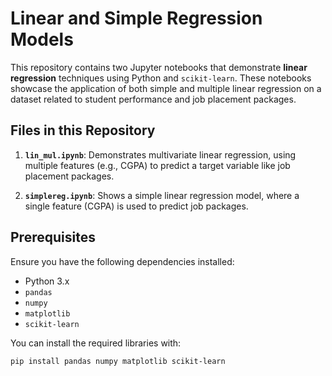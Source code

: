 # Linear and Simple Regression Models

This repository contains two Jupyter notebooks that demonstrate **linear regression** techniques using Python and `scikit-learn`. These notebooks showcase the application of both simple and multiple linear regression on a dataset related to student performance and job placement packages.

## Files in this Repository

1. **`lin_mul.ipynb`**: Demonstrates multivariate linear regression, using multiple features (e.g., CGPA) to predict a target variable like job placement packages.
   
2. **`simplereg.ipynb`**: Shows a simple linear regression model, where a single feature (CGPA) is used to predict job packages.

## Prerequisites

Ensure you have the following dependencies installed:

- Python 3.x
- `pandas`
- `numpy`
- `matplotlib`
- `scikit-learn`

You can install the required libraries with:

```bash
pip install pandas numpy matplotlib scikit-learn
